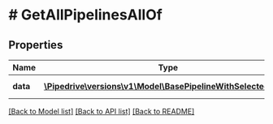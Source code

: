 # # GetAllPipelinesAllOf

## Properties

Name | Type | Description | Notes
------------ | ------------- | ------------- | -------------
**data** | [**\Pipedrive\versions\v1\Model\BasePipelineWithSelectedFlag[]**](BasePipelineWithSelectedFlag.md) | Pipelines array | [optional]

[[Back to Model list]](../README.md#documentation-for-models) [[Back to API list]](../README.md#documentation-for-api-endpoints) [[Back to README]](../README.md)
